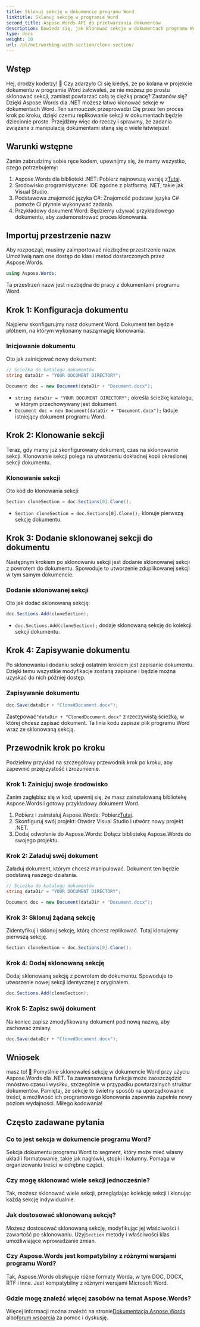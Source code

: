 ```yaml
---
title: Sklonuj sekcję w dokumencie programu Word
linktitle: Sklonuj sekcję w programie Word
second_title: Aspose.Words API do przetwarzania dokumentów
description: Dowiedz się, jak klonować sekcje w dokumentach programu Word przy użyciu Aspose.Words dla .NET. W tym przewodniku znajdują się instrukcje krok po kroku dotyczące skutecznego manipulowania dokumentami.
type: docs
weight: 10
url: /pl/net/working-with-section/clone-section/
---
```


## Wstęp

Hej, drodzy koderzy! 🚀 Czy zdarzyło Ci się kiedyś, że po kolana w projekcie dokumentu w programie Word żałowałeś, że nie możesz po prostu sklonować sekcji, zamiast powtarzać całą tę ciężką pracę? Zastanów się? Dzięki Aspose.Words dla .NET możesz łatwo klonować sekcje w dokumentach Word. Ten samouczek przeprowadzi Cię przez ten proces krok po kroku, dzięki czemu replikowanie sekcji w dokumentach będzie dziecinnie proste. Przejdźmy więc do rzeczy i sprawmy, że zadania związane z manipulacją dokumentami staną się o wiele łatwiejsze!

## Warunki wstępne

Zanim zabrudzimy sobie ręce kodem, upewnijmy się, że mamy wszystko, czego potrzebujemy:

1.  Aspose.Words dla biblioteki .NET: Pobierz najnowszą wersję z[Tutaj](https://releases.aspose.com/words/net/).
2. Środowisko programistyczne: IDE zgodne z platformą .NET, takie jak Visual Studio.
3. Podstawowa znajomość języka C#: Znajomość podstaw języka C# pomoże Ci płynnie wykonywać zadania.
4. Przykładowy dokument Word: Będziemy używać przykładowego dokumentu, aby zademonstrować proces klonowania.

## Importuj przestrzenie nazw

Aby rozpocząć, musimy zaimportować niezbędne przestrzenie nazw. Umożliwią nam one dostęp do klas i metod dostarczonych przez Aspose.Words.

```csharp
using Aspose.Words;
```

Ta przestrzeń nazw jest niezbędna do pracy z dokumentami programu Word.

## Krok 1: Konfiguracja dokumentu

Najpierw skonfigurujmy nasz dokument Word. Dokument ten będzie płótnem, na którym wykonamy naszą magię klonowania.

### Inicjowanie dokumentu

Oto jak zainicjować nowy dokument:

```csharp
// Ścieżka do katalogu dokumentów
string dataDir = "YOUR DOCUMENT DIRECTORY";

Document doc = new Document(dataDir + "Document.docx");
```

- `string dataDir = "YOUR DOCUMENT DIRECTORY";` określa ścieżkę katalogu, w którym przechowywany jest dokument.
- `Document doc = new Document(dataDir + "Document.docx");` ładuje istniejący dokument programu Word.

## Krok 2: Klonowanie sekcji

Teraz, gdy mamy już skonfigurowany dokument, czas na sklonowanie sekcji. Klonowanie sekcji polega na utworzeniu dokładnej kopii określonej sekcji dokumentu.

### Klonowanie sekcji

Oto kod do klonowania sekcji:

```csharp
Section cloneSection = doc.Sections[0].Clone();
```

- `Section cloneSection = doc.Sections[0].Clone();` klonuje pierwszą sekcję dokumentu.

## Krok 3: Dodanie sklonowanej sekcji do dokumentu

Następnym krokiem po sklonowaniu sekcji jest dodanie sklonowanej sekcji z powrotem do dokumentu. Spowoduje to utworzenie zduplikowanej sekcji w tym samym dokumencie.

### Dodanie sklonowanej sekcji

Oto jak dodać sklonowaną sekcję:

```csharp
doc.Sections.Add(cloneSection);
```

- `doc.Sections.Add(cloneSection);` dodaje sklonowaną sekcję do kolekcji sekcji dokumentu.

## Krok 4: Zapisywanie dokumentu

Po sklonowaniu i dodaniu sekcji ostatnim krokiem jest zapisanie dokumentu. Dzięki temu wszystkie modyfikacje zostaną zapisane i będzie można uzyskać do nich później dostęp.

### Zapisywanie dokumentu

```csharp
doc.Save(dataDir + "ClonedDocument.docx");
```

 Zastępować`"dataDir + "ClonedDocument.docx"` z rzeczywistą ścieżką, w której chcesz zapisać dokument. Ta linia kodu zapisze plik programu Word wraz ze sklonowaną sekcją.

## Przewodnik krok po kroku

Podzielmy przykład na szczegółowy przewodnik krok po kroku, aby zapewnić przejrzystość i zrozumienie.

### Krok 1: Zainicjuj swoje środowisko

Zanim zagłębisz się w kod, upewnij się, że masz zainstalowaną bibliotekę Aspose.Words i gotowy przykładowy dokument Word.

1.  Pobierz i zainstaluj Aspose.Words: Pobierz[Tutaj](https://releases.aspose.com/words/net/).
2. Skonfiguruj swój projekt: Otwórz Visual Studio i utwórz nowy projekt .NET.
3. Dodaj odwołanie do Aspose.Words: Dołącz bibliotekę Aspose.Words do swojego projektu.

### Krok 2: Załaduj swój dokument

Załaduj dokument, którym chcesz manipulować. Dokument ten będzie podstawą naszego działania.

```csharp
// Ścieżka do katalogu dokumentów
string dataDir = "YOUR DOCUMENT DIRECTORY";

Document doc = new Document(dataDir + "Document.docx");
```

### Krok 3: Sklonuj żądaną sekcję

Zidentyfikuj i sklonuj sekcję, którą chcesz replikować. Tutaj klonujemy pierwszą sekcję.

```csharp
Section cloneSection = doc.Sections[0].Clone();
```

### Krok 4: Dodaj sklonowaną sekcję

Dodaj sklonowaną sekcję z powrotem do dokumentu. Spowoduje to utworzenie nowej sekcji identycznej z oryginałem.

```csharp
doc.Sections.Add(cloneSection);
```

### Krok 5: Zapisz swój dokument

Na koniec zapisz zmodyfikowany dokument pod nową nazwą, aby zachować zmiany.

```csharp
doc.Save(dataDir + "ClonedDocument.docx");
```

## Wniosek

masz to! 🎉 Pomyślnie sklonowałeś sekcję w dokumencie Word przy użyciu Aspose.Words dla .NET. Ta zaawansowana funkcja może zaoszczędzić mnóstwo czasu i wysiłku, szczególnie w przypadku powtarzalnych struktur dokumentów. Pamiętaj, że sekcje to świetny sposób na uporządkowanie treści, a możliwość ich programowego klonowania zapewnia zupełnie nowy poziom wydajności. Miłego kodowania!

## Często zadawane pytania

### Co to jest sekcja w dokumencie programu Word?

Sekcja dokumentu programu Word to segment, który może mieć własny układ i formatowanie, takie jak nagłówki, stopki i kolumny. Pomaga w organizowaniu treści w odrębne części.

### Czy mogę sklonować wiele sekcji jednocześnie?

Tak, możesz sklonować wiele sekcji, przeglądając kolekcję sekcji i klonując każdą sekcję indywidualnie.

### Jak dostosować sklonowaną sekcję?

 Możesz dostosować sklonowaną sekcję, modyfikując jej właściwości i zawartość po sklonowaniu. Użyj`Section` metody i właściwości klas umożliwiające wprowadzanie zmian.

### Czy Aspose.Words jest kompatybilny z różnymi wersjami programu Word?

Tak, Aspose.Words obsługuje różne formaty Worda, w tym DOC, DOCX, RTF i inne. Jest kompatybilny z różnymi wersjami Microsoft Word.

### Gdzie mogę znaleźć więcej zasobów na temat Aspose.Words?

 Więcej informacji można znaleźć na stronie[Dokumentacja Aspose.Words](https://reference.aspose.com/words/net/) albo[forum wsparcia](https://forum.aspose.com/c/words/8) za pomoc i dyskusję.